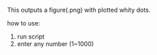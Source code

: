 This outputs a figure(.png) with plotted whity dots.

how to use:
1. run script
2. enter any number (1~1000)
